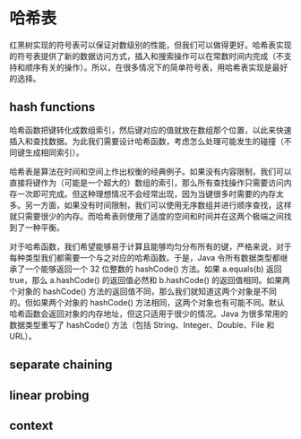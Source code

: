 # 哈希表

红黑树实现的符号表可以保证对数级别的性能，但我们可以做得更好。哈希表实现的符号表提供了新的数据访问方式，插入和搜索操作可以在常数时间内完成（不支持和顺序有关的操作）。所以，在很多情况下的简单符号表，用哈希表实现是最好的选择。

## hash functions

哈希函数把键转化成数组索引，然后键对应的值就放在数组那个位置，以此来快速插入和查找数据。为此我们需要设计哈希函数，考虑怎么处理可能发生的碰撞（不同键生成相同索引）。

哈希表是算法在时间和空间上作出权衡的经典例子。如果没有内容限制，我们可以直接将键作为（可能是一个超大的）数组的索引，那么所有查找操作只需要访问内存一次即可完成。但这种理想情况不会经常出现，因为当键很多时需要的内存太多。另一方面，如果没有时间限制，我们可以使用无序数组并进行顺序查找，这样就只需要很少的内存。而哈希表则使用了适度的空间和时间并在这两个极端之间找到了一种平衡。

对于哈希函数，我们希望能够易于计算且能够均匀分布所有的键，严格来说，对于每种类型我们都需要一个与之对应的哈希函数。于是，Java 令所有数据类型都继承了一个能够返回一个 32 位整数的 hashCode() 方法。如果 a.equals(b) 返回 true，那么 a.hashCode() 的返回值必然和 b.hashCode() 的返回值相同。如果两个对象的 hashCode() 方法的返回值不同，那么我们就知道这两个对象是不同的。但如果两个对象的 hashCode() 方法相同，这两个对象也有可能不同。默认哈希函数会返回对象的内存地址，但这只适用于很少的情况。Java 为很多常用的数据类型重写了 hashCode() 方法（包括 String、Integer、Double、File 和 URL）。

## separate chaining

## linear probing

## context